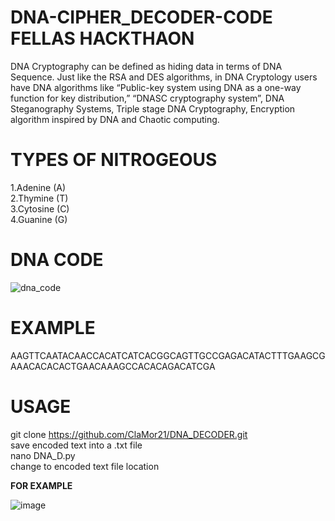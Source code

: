 # DNA-CIPHER_DECODER-CODE FELLAS HACKTHAON 
DNA Cryptography can be defined as hiding data in terms of DNA Sequence. Just like the RSA and DES algorithms, in DNA Cryptology users have DNA algorithms like “Public-key system using DNA as a one-way function for key distribution,” “DNASC cryptography system”, DNA Steganography Systems, Triple stage DNA Cryptography, Encryption algorithm inspired by DNA and Chaotic computing. <br>

# TYPES OF NITROGEOUS <br>
1.Adenine (A) <br>
2.Thymine (T) <br>
3.Cytosine (C) <br>
4.Guanine (G) <br>

# DNA CODE

![dna_code](https://user-images.githubusercontent.com/118982205/208177736-7ff14c62-0d28-4b4e-b19d-6644f23124ed.jpg) <br>

# EXAMPLE
AAGTTCAATACAACCACATCATCACGGCAGTTGCCGAGACATACTTTGAAGCGAAACACACACTGAACAAAGCCACACAGACATCGA <br>

# USAGE
git clone https://github.com/ClaMor21/DNA_DECODER.git <br>
save encoded text into a .txt file <br>
nano DNA_D.py <br>
change <ENTER FILE LOCATION > to encoded text file location <br>
  
 **FOR EXAMPLE**
  

![image](https://user-images.githubusercontent.com/118982205/208182842-1dc36da3-bada-4f60-9ad4-befba330c6a0.png)

